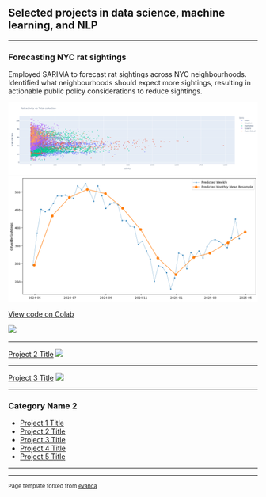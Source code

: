 ## Selected projects in data science, machine learning, and NLP 

---

### Forecasting NYC rat sightings

Employed SARIMA to forecast rat sightings across NYC neighbourhoods. Identified what neighbourhoods should expect more sightings, resulting in actionable public policy 
considerations to reduce sightings.

<img src="images/trash_sighting_interactive_plot.png?raw=true"/>

<img src="images/2025_predictions.png?raw=true"/>

[View code on Colab](https://colab.research.google.com/drive/1j-ap6feSFEi3hifDkVdFcVZO8UpZ7vMl#scrollTo=Y8uYR05i1hYS)

[](/sample_page)
<img src="images/dummy_thumbnail.jpg?raw=true"/>

---
[Project 2 Title](/pdf/sample_presentation.pdf)
<img src="images/dummy_thumbnail.jpg?raw=true"/>

---
[Project 3 Title](http://example.com/)
<img src="images/dummy_thumbnail.jpg?raw=true"/>

---

### Category Name 2

- [Project 1 Title](http://example.com/)
- [Project 2 Title](http://example.com/)
- [Project 3 Title](http://example.com/)
- [Project 4 Title](http://example.com/)
- [Project 5 Title](http://example.com/)

---




---
<p style="font-size:11px">Page template forked from <a href="https://github.com/evanca/quick-portfolio">evanca</a></p>
<!-- Remove above link if you don't want to attibute -->
